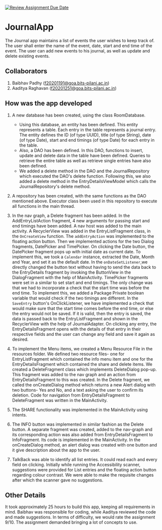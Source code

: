 [![Review Assignment Due Date](https://classroom.github.com/assets/deadline-readme-button-24ddc0f5d75046c5622901739e7c5dd533143b0c8e959d652212380cedb1ea36.svg)](https://classroom.github.com/a/XNhTFXWh)
# JournalApp
The Journal app maintains a list of events the user wishes to keep track of. The user shall enter the name of the event, date, start and end time of the event. The user can add new events to his journal, as well as update and delete existing events.

## Collaborators

1. Baibhav Padhy (f20201191@goa.bits-pilani.ac.in)
2. Aaditya Raghavan (f20201251@goa.bits-pilani.ac.in)

## How was the app developed

1. A new database has been created, using the class RoomDatabase.
   - Using this database, an entity has been defined. This entity represents a table. Each entry in the table represents a journal entry. The entity defines the ID (of type UUID), title (of type String), date (of type Date), start and end timings (of type Date) for each entry in the table.
   - Also, a DAO has been defined. In this DAO, functions to insert, update and delete data in the table have been defined. Queries to retrieve the entire table as well as retrieve single entries have also been defined.
   - We added a delete method in the DAO and the JournalRepository which executed the DAO's delete function. Following this, we also added a delete method in the EntryDetailsViewModel which calls the JournalRepository's delete method.
     
2. A repository has been created, with the same functions as the DAO mentioned above. Executor class been used in this repository to execute all functions in the main thread. 
3. In the nav graph, a Delete fragment has been added. In the AddEntryListAction fragment, 4 new arguments for passing start and end timings have been added. A nav host was added to the main activity. A RecyclerView was added in the EntryListFragment class, in the `OnCreateView` function. The `addEntryAction` was implemented to the floating action button. Then we implemented actions for the two Dialog fragments, DatePicker and TimePicker. On clicking the Date button, the DatePicker fragment pops up with initial date as current date. To implement this, we took a `Calendar` instance, extracted the Date, Month and Year, and set it as the default date. In the `onDateSetListener`,we directly changed the button text without having to send the data back to the EntryDetails fragment by invoking the ButtonView in the DialogFragment with the help of MainActivity. TimePicker fragments were set in a similar to set start and end timings. The only change was that we had to incorporate a check that the start time was before the end time. To implement this, we added a Package Private boolean variable that would check if the two timings are different. In the `SaveEntry` button's OnClickListener, we have implemented a check that would make sure that the start time comes before the end time, or else the entry would not be saved. If it is valid, then the entry is saved, the data is passed back to the EntryListFragment and shown in the RecyclerView with the help of JournalAdapter. On clicking any entry, the EntryDetailsFragment opens with the details of that entry in their respective fields and the user can change any field and save it again as desired.
4. To implement the Menu items, we created a Menu Resource File in the resources folder. We defined two resource files- one for EntryListFragment which contained the info menu item and one for the EntryDetailsFragment which contained the share and delete items. We created a DeleteFragment class which implements DeleteDialog pop-up. This fragment was added to the nav graph and an action from EntryDetailsFragment to this was created. In the Delete fragment, we called the onCreateDialog method which returns a new Alert dialog with two buttons- Yes and No, and a text asking the user to confirm its deletion. Code for navigation from EntryDetailsFragment to DeleteFragment was written in the MainActivity.
5. The SHARE functionality was implemented in the MainActivity using intents.
6. The INFO button was implemented in similar fashion as the Delete button. A separate fragment was created, added to the nav-graph and its corresponding action was also added from EntryDetailsFragment to InfoFragment. Its code is implemented in the MainActivity. In the onCreateDialog method, an alert dialog was created with one button and it give description about the app to the user.
7. TalkBack was able to identify all list entries. It could read each and every field on clicking. Initially while running the Accessibility scanner, suggestions were provided for List entries and the floating action button regarding colour contrast. We were able to make the requisite changes after which the scanner gave no suggestions.

## Other Details

It took approximately 25 hours to build this app, keeping all requirements in mind. Baibhav was responsible for coding, while Aaditya reviewed the code and made suggestions.
In terms of difficulty, we would rate the assignment 9/10. The assignment demanded bringing a lot of concepts to use.
